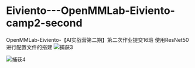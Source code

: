 # Eiviento---OpenMMLab-Eiviento-camp2-second
OpenMMLab-Eiviento-【AI实战营第二期】第二次作业提交16班
使用ResNet50进行配置文件的搭建
![捕获3](https://github.com/Eiviento/Eiviento---OpenMMLab-Eiviento-camp2-second/assets/115340566/4d4314bf-ef4a-49f7-bef2-038cd73855cf)

![捕获4](https://github.com/Eiviento/Eiviento---OpenMMLab-Eiviento-camp2-second/assets/115340566/d32ed278-4c6c-4353-b3fb-455cbc96b366)
